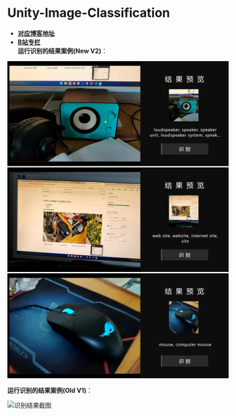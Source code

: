 # Unity-Image-Classification
- [**对应博客地址**]( http://yangmingxian.com/2022/10/29/%E4%BD%BF%E7%94%A8Barracuda%E5%9C%A8Unity3D%E4%B8%AD%E5%AE%9E%E7%8E%B0%E5%9B%BE%E5%83%8F%E8%AF%86%E5%88%AB/)  
- [**B站专栏**](https://space.bilibili.com/22212765/article)  
 **运行识别的结果案例(New V2)**：
 
 ![识别结果截图](/sample1.jpg)  
 ![识别结果截图](/sample2.jpg)  
 ![识别结果截图](/sample3.jpg)  
   
**运行识别的结果案例(Old V1)**：  

![识别结果截图](/samples.png)
